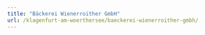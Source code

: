 ```yaml
---
title: "Bäckerei Wienerroither GmbH"
url: /klagenfurt-am-woerthersee/baeckerei-wienerroither-gmbh/
---
```

